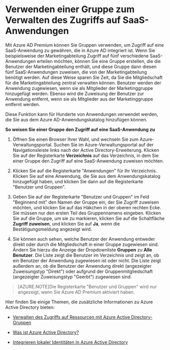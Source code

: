 
<properties 
	pageTitle="Verwenden einer Gruppe zum Verwalten des Zugriffs auf SaaS-Anwendungen | Microsoft Azure" 
	description="Dieses Thema erklärt, wie Sie in Azure AD Premium Gruppen verwenden, um den Zugriff auf SaaS-Anwendungen zuzuweisen, die in Azure AD integriert sind." 
	services="active-directory" 
	documentationCenter="" 
	authors="femila" 
	manager="swadhwa" 
	editor=""
	tags="azure-classic-portal"/>

<tags 
	ms.service="active-directory" 
	ms.workload="infrastructure-services" 
	ms.tgt_pltfrm="na" 
	ms.devlang="na" identity
	ms.topic="article" 
	ms.date="07/13/2015" 
	ms.author="femila"/>


# Verwenden einer Gruppe zum Verwalten des Zugriffs auf SaaS-Anwendungen

Mit Azure AD Premium können Sie Gruppen verwenden, um Zugriff auf eine SaaS-Anwendung zu gewähren, die in Azure AD integriert ist. Wenn Sie beispielsweise der Marketingabteilung Zugriff auf fünf verschiedene SaaS-Anwendungen erteilen möchten, können Sie eine Gruppe erstellen, die die Benutzer der Marketingabteilung enthält, und diese Gruppe dann diesen fünf SaaS-Anwendungen zuweisen, die von der Marketingabteilung benötigt werden. Auf diese Weise sparen Sie Zeit, da Sie die Mitgliedschaft für die Marketingabteilung zentral verwalten können. Benutzer werden der Anwendung zugewiesen, wenn sie als Mitglieder der Marketinggruppe hinzugefügt werden. Ebenso wird die Zuweisung der Benutzer zur Anwendung entfernt, wenn sie als Mitglieder aus der Marketinggruppe entfernt werden.

Diese Funktion kann für Hunderte von Anwendungen verwendet werden, die Sie aus dem Azure AD-Anwendungskatalog hinzufügen können.

**So weisen Sie einer Gruppe den Zugriff auf eine SaaS-Anwendung zu**


1. Öffnen Sie einen Browser Ihrer Wahl, und wechseln Sie zum Azure-Verwaltungsportal. Suchen Sie im Azure-Verwaltungsportal auf der Navigationsleiste links nach der Active Directory-Erweiterung. Klicken Sie auf der Registerkarte **Verzeichnis** auf das Verzeichnis, in dem Sie einer Gruppe den Zugriff auf eine SaaS-Anwendung zuweisen möchten.


2. Klicken Sie auf die Registerkarte "Anwendungen" für Ihr Verzeichnis. Klicken Sie auf eine Anwendung, die Sie aus dem Anwendungskatalog hinzugefügt haben, und klicken Sie dann auf die Registerkarte "Benutzer und Gruppen".

3. Geben Sie auf der Registerkarte "Benutzer und Gruppen" im Feld "Beginnend mit" den Namen der Gruppe ein, der Sie Zugriff zuweisen möchten, und klicken Sie auf das Häkchen in der oberen rechten Ecke. Sie müssen nur den ersten Teil des Gruppennamens eingeben. Klicken Sie auf die Gruppe, um sie zu markieren, klicken Sie auf die Schaltfläche **Zugriff zuweisen**, und klicken Sie auf **Ja**, wenn die Bestätigungsmeldung angezeigt wird.


4. Sie können auch sehen, welche Benutzer der Anwendung entweder direkt oder durch die Mitgliedschaft in einer Gruppe zugewiesen sind. Ändern Sie hierzu die Anzeige der Dropdownliste **Gruppen** zu **Alle Benutzer**. Die Liste zeigt die Benutzer im Verzeichnis und zeigt an, ob ein Benutzer der Anwendung zugewiesen ist oder nicht. Die Liste zeigt außerdem an, ob die Benutzer der Anwendung direkt (angezeigter Zuweisungstyp "Direkt") oder aufgrund der Gruppenmitgliedschaft (angezeigter Zuweisungstyp "Geerbt") zugewiesen sind.


> [AZURE.NOTE]Die Registerkarte "Benutzer und Gruppen" wird nur angezeigt, wenn Sie Azure AD Premium aktiviert haben.

Hier finden Sie einige Themen, die zusätzliche Informationen zu Azure Active Directory bieten:

* [Verwalten des Zugriffs auf Ressourcen mit Azure Active Directory-Gruppen](active-directory-manage-groups.md)

* [Was ist Azure Active Directory?](active-directory-whatis.md)

* [Integrieren lokaler Identitäten in Azure Active Directory](active-directory-aadconnect.md)

<!---HONumber=August15_HO6-->